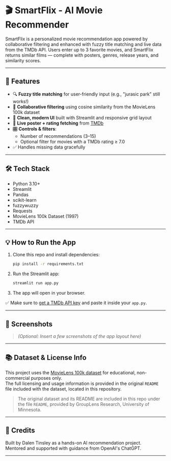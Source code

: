 # 🎬 SmartFlix - AI Movie Recommender

SmartFlix is a personalized movie recommendation app powered by collaborative filtering and enhanced with fuzzy title matching and live data from the TMDb API. Users enter up to 3 favorite movies, and SmartFlix returns similar films — complete with posters, genres, release years, and similarity scores.

---

## 🚀 Features

- 🔍 **Fuzzy title matching** for user-friendly input (e.g., "jurasic park" still works!)
- 🤖 **Collaborative filtering** using cosine similarity from the MovieLens 100k dataset
- 🎨 **Clean, modern UI** built with Streamlit and responsive grid layout
- 🎥 **Live poster + rating fetching** from [TMDb](https://www.themoviedb.org/)
- 🎛️ **Controls & filters**: 
  - Number of recommendations (3–15)
  - Optional filter for movies with a TMDb rating ≥ 7.0
- ✅ Handles missing data gracefully

---

## 🛠️ Tech Stack

- Python 3.10+
- Streamlit
- Pandas
- scikit-learn
- fuzzywuzzy
- Requests
- MovieLens 100k Dataset (1997)
- TMDb API

---

## 💡 How to Run the App

1. Clone this repo and install dependencies:
    ```bash
    pip install -r requirements.txt
    ```

2. Run the Streamlit app:
    ```bash
    streamlit run app.py
    ```

3. The app will open in your browser.

✅ Make sure to [get a TMDb API key](https://www.themoviedb.org/settings/api) and paste it inside your `app.py`.

---

## 📸 Screenshots

> *(Optional: Insert a few screenshots of the app layout here)*

---

## 📚 Dataset & License Info

This project uses the [MovieLens 100k dataset](https://grouplens.org/datasets/movielens/) for educational, non-commercial purposes only.  
The full licensing and usage information is provided in the original `README` file included with the dataset, located in this repository.

> The original dataset and its README are included in this repo under the file `README`, provided by GroupLens Research, University of Minnesota.


---

## 🧠 Credits

Built by Dalen Tinsley as a hands-on AI recommendation project.  
Mentored and supported with guidance from OpenAI's ChatGPT.

---

